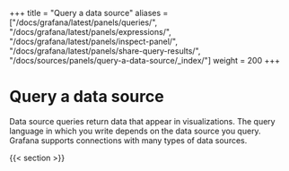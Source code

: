 +++
title = "Query a data source"
aliases = ["/docs/grafana/latest/panels/queries/", "/docs/grafana/latest/panels/expressions/", "/docs/grafana/latest/panels/inspect-panel/", "/docs/grafana/latest/panels/share-query-results/", "/docs/sources/panels/query-a-data-source/_index/"]
weight = 200
+++

# Query a data source

Data source queries return data that appear in visualizations. The query language in which you write depends on the data source you query. Grafana supports connections with many types of data sources.

{{< section >}}
